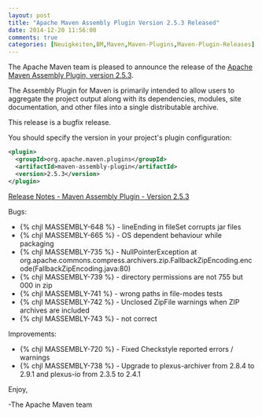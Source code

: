 ```yaml
---
layout: post
title: "Apache Maven Assembly Plugin Version 2.5.3 Released"
date: 2014-12-20 11:56:00
comments: true
categories: [Neuigkeiten,BM,Maven,Maven-Plugins,Maven-Plugin-Releases]
---
```

The Apache Maven team is pleased to announce the release of the
[Apache Maven Assembly Plugin, version 2.5.3](http://maven.apache.org/plugins/maven-assembly-plugin/).

The Assembly Plugin for Maven is primarily intended to allow users to aggregate
the project output along with its dependencies, modules, site documentation,
and other files into a single distributable archive.

This release is a bugfix release.

You should specify the version in your project's plugin configuration:

``` xml
<plugin>
  <groupId>org.apache.maven.plugins</groupId>
  <artifactId>maven-assembly-plugin</artifactId>
  <version>2.5.3</version>
</plugin>
```

<!-- more -->

[Release Notes - Maven Assembly Plugin - Version 2.5.3](http://jira.codehaus.org/secure/ReleaseNote.jspa?projectId=11126&version=20790)

Bugs:

 * {% chjl MASSEMBLY-648 %} - lineEnding in fileSet corrupts jar files
 * {% chjl MASSEMBLY-665 %} - OS dependent behaviour while packaging
 * {% chjl MASSEMBLY-735 %} - NullPointerException at org.apache.commons.compress.archivers.zip.FallbackZipEncoding.encode(FallbackZipEncoding.java:80)
 * {% chjl MASSEMBLY-739 %} - directory permissions are not 755 but 000 in zip
 * {% chjl MASSEMBLY-741 %} - wrong paths in file-modes tests
 * {% chjl MASSEMBLY-742 %} - Unclosed ZipFile warnings when ZIP archives are included
 * {% chjl MASSEMBLY-743 %} - <includeBaseDirectory> not correct

Improvements:

 * {% chjl MASSEMBLY-720 %} - Fixed Checkstyle reported errors / warnings
 * {% chjl MASSEMBLY-738 %} - Upgrade to plexus-archiver from 2.8.4 to 2.9.1 and plexus-io from 2.3.5 to 2.4.1


Enjoy,

-The Apache Maven team
